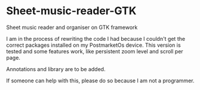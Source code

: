 # Sheet-music-reader-GTK
Sheet music reader and organiser on GTK framework

I am in the process of rewriting the code I had because I couldn't get the correct
packages installed on my PostmarketOs device.
This version is tested and some features work, like persistent zoom level and scroll per page.

Annotations and library are to be added.

If someone can help with this, please do so because I am not a programmer.
